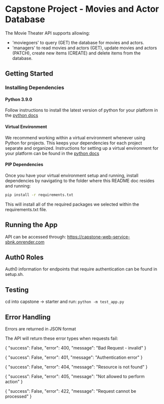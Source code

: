 # Capstone Project - Movies and Actor Database

The Movie Theater API supports allowing:
- 'moviegoers' to query (GET) the database for movies and actors. 
- 'managers' to read movies and actors (GET), update movies and actors (PATCH), create new items (CREATE) and delete items from the database.


## Getting Started

### Installing Dependencies

#### Python 3.9.0

Follow instructions to install the latest version of python for your platform in the [python docs](https://docs.python.org/3/using/unix.html#getting-and-installing-the-latest-version-of-python)

#### Virtual Environment
We recommend working within a virtual environment whenever using Python for projects. This keeps your dependencies for each project separate and organized. Instructions for setting up a virtual environment for your platform can be found in the [python docs](https://packaging.python.org/guides/installing-using-pip-and-virtual-environments/)

#### PIP Dependencies
Once you have your virtual environment setup and running, install dependencies by navigating to the folder where this README doc resides and running:

```bash
pip install -r requirements.txt
```
This will install all of the required packages we selected within the requirements.txt file.

## Running the App

API can be accessed through: https://capstone-web-service-sbnk.onrender.com

## Auth0 Roles

Auth0 information for endpoints that require authentication can be found in setup.sh.


## Testing

cd into capstone -> starter and run:
```python -m test_app.py ```


## Error Handling

Errors are returned in JSON format

The API will return these error types when requests fail:

{
  "success": False,
  "error": 400,
  "message": "Bad Request - invalid"
}

{
  "success": False,
  "error": 401,
  "message": "Authentication error"
}

{
  "success": False,
  "error": 404,
  "message": "Resource is not found"
}

{
  "success": False,
  "error": 405,
  "message": "Not allowed to perform action"
}

{
  "success": False,
  "error": 422,
  "message": "Request cannot be processed"
}




